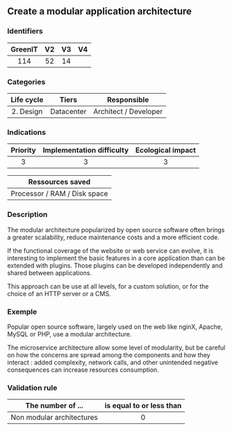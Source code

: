 ## Create a modular application architecture

### Identifiers

| GreenIT | V2  | V3  | V4  |
|:-------:|:---:|:---:|:---:|
|   114   | 52  | 14  |     |

### Categories

| Life cycle |   Tiers    |      Responsible      |
|:----------:|:----------:|:---------------------:|
| 2. Design  | Datacenter | Architect / Developer |

### Indications

| Priority | Implementation difficulty | Ecological impact |
|:--------:|:-------------------------:|:-----------------:|
|    3     |             3             |         3         |

|       Ressources saved       |
|:----------------------------:|
| Processor / RAM / Disk space |

### Description

The modular architecture popularized by open source software often brings a greater scalability, reduce maintenance costs 
and a more efficient code.

If the functional coverage of the website or web service can evolve, it is interesting to implement the basic
features in a core application than can be extended with plugins. Those plugins can be developed independently and
shared between applications.

This approach can be use at all levels, for a custom solution, or for the choice of an HTTP server or a CMS.

### Exemple

Popular open source software, largely used on the web like nginX, Apache, MySQL or PHP, use a modular architecture.

The microservice architecture allow some level of modularity, but be careful on how the concerns are spread among the 
components and how they interact : added complexity, network calls, and other unintended negative consequences can 
increase resources consumption.

### Validation rule

| The number of ...         | is equal to or less than |  
|---------------------------|:------------------------:|
| Non modular architectures |             0            |

